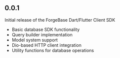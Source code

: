 ## 0.0.1

Initial release of the ForgeBase Dart/Flutter Client SDK

- Basic database SDK functionality
- Query builder implementation
- Model system support
- Dio-based HTTP client integration
- Utility functions for database operations
